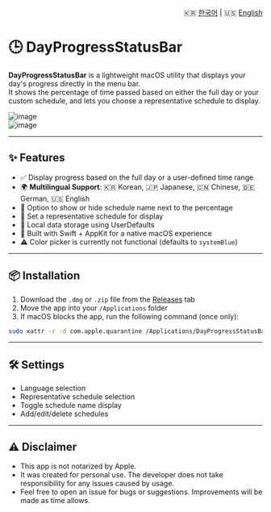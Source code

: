 <p align="right">
🇰🇷 <a href="./README.ko.md">한국어</a> | 🇺🇸 <a href="./README.md">English</a>
</p>

# 🕒 DayProgressStatusBar

**DayProgressStatusBar** is a lightweight macOS utility that displays your day's progress directly in the menu bar.  
It shows the percentage of time passed based on either the full day or your custom schedule, and lets you choose a representative schedule to display.

![image](https://github.com/user-attachments/assets/f56c8e07-3afc-41ab-a734-76918cc6f6e5)  
![image](https://github.com/user-attachments/assets/7b084e99-42b2-4744-be6f-5be24701e839)

---

## ✨ Features

- ✅ Display progress based on the full day or a user-defined time range  
- 🌍 **Multilingual Support**: 🇰🇷 Korean, 🇯🇵 Japanese, 🇨🇳 Chinese, 🇩🇪 German, 🇺🇸 English  
- 🔄 Option to show or hide schedule name next to the percentage
- 🎯 Set a representative schedule for display
- 💾 Local data storage using UserDefaults
- 🍎 Built with Swift + AppKit for a native macOS experience
- ⚠️ Color picker is currently not functional (defaults to `systemBlue`)

---

## 📦 Installation

1. Download the `.dmg` or `.zip` file from the [Releases](https://github.com/yourname/DayProgressStatusBar/releases) tab
2. Move the app into your `/Applications` folder
3. If macOS blocks the app, run the following command (once only):

```bash
sudo xattr -r -d com.apple.quarantine /Applications/DayProgressStatusBar.app
```

---

## 🛠 Settings
-	Language selection
-	Representative schedule selection
-	Toggle schedule name display
-	Add/edit/delete schedules

---

## ⚠️ Disclaimer
- This app is not notarized by Apple.
- It was created for personal use. The developer does not take responsibility for any issues caused by usage.
- Feel free to open an issue for bugs or suggestions. Improvements will be made as time allows.
